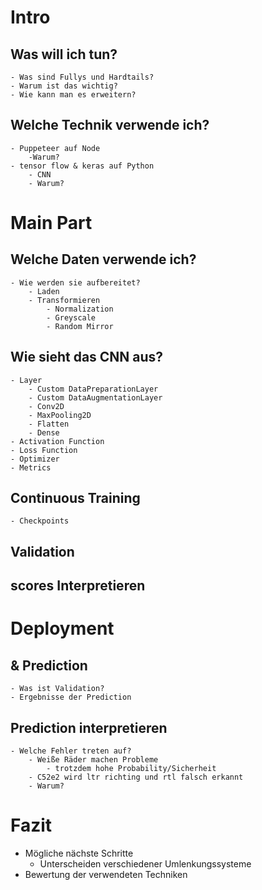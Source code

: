 # Intro
## Was will ich tun?
    - Was sind Fullys und Hardtails?
    - Warum ist das wichtig?
    - Wie kann man es erweitern?
## Welche Technik verwende ich?
    - Puppeteer auf Node
        -Warum?
    - tensor flow & keras auf Python
        - CNN
        - Warum?
# Main Part
## Welche Daten verwende ich?
    - Wie werden sie aufbereitet?
        - Laden
        - Transformieren
            - Normalization
            - Greyscale
            - Random Mirror
## Wie sieht das CNN aus?
    - Layer
        - Custom DataPreparationLayer
        - Custom DataAugmentationLayer
        - Conv2D
        - MaxPooling2D
        - Flatten
        - Dense
    - Activation Function
    - Loss Function
    - Optimizer
    - Metrics
## Continuous Training
    - Checkpoints
## Validation
## scores Interpretieren
# Deployment
##  & Prediction 
    - Was ist Validation?
    - Ergebnisse der Prediction
## Prediction interpretieren
    - Welche Fehler treten auf?
        - Weiße Räder machen Probleme
            - trotzdem hohe Probability/Sicherheit
        - C52e2 wird ltr richting und rtl falsch erkannt
        - Warum?
# Fazit
- Mögliche nächste Schritte
    - Unterscheiden verschiedener Umlenkungssysteme
- Bewertung der verwendeten Techniken
